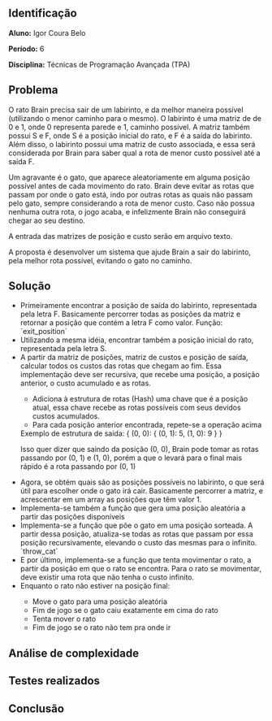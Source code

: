 <h2>Identificação</h2>
<strong>Aluno:</strong> Igor Coura Belo

<strong>Período:</strong> 6

<strong>Disciplina:</strong> Técnicas de Programação Avançada (TPA)

<h2>Problema</h2>
O rato Brain precisa sair de um labirinto, e da melhor maneira possível (utilizando o menor caminho para o mesmo).
O labirinto é uma matriz de de 0 e 1, onde 0 representa parede e 1, caminho possível. A matriz também possui S e F, onde S é a posição inicial do rato, e F é a saída do labirinto.
Além disso, o labirinto possui uma matriz de custo associada, e essa será considerada por Brain para saber qual a rota de menor custo possível até a saída F.

Um agravante é o gato, que aparece aleatoriamente em alguma posição possível antes de cada movimento do rato.
Brain deve evitar as rotas que passam por onde o gato está, indo por outras rotas as quais não passam pelo gato, sempre considerando a rota de menor custo.
Caso não possua nenhuma outra rota, o jogo acaba, e infelizmente Brain não conseguirá chegar ao seu destino.

A entrada das matrizes de posição e custo serão em arquivo texto.

A proposta é desenvolver um sistema que ajude Brain a sair do labirinto, pela melhor rota possível, evitando o gato no caminho.

<h2>Solução</h2>
<ul>
  <li>Primeiramente encontrar a posição de saída do labirinto, representada pela letra F.
Basicamente percorrer todas as posições da matriz e retornar a posição que contém a letra F como valor.
Função: `exit_position`</li>
  <li>Utilizando a mesma idéia, encontrar também a posição inicial do rato, representada pela letra S.</li>

  <li>A partir da matriz de posições, matriz de custos e posição de saída, calcular todos os custos das rotas que chegam ao fim.
Essa implementação deve ser recursiva, que recebe uma posição, a posição anterior, o custo acumulado e as rotas.</li>
  <ul>
    <li>Adiciona à estrutura de rotas (Hash) uma chave que é a posição atual, essa chave recebe as rotas possíveis com seus devidos custos acumulados.</li>
    <li>Para cada posição anterior encontrada, repete-se a operação acima</li>
  </ul>
  Exemplo de estrutura de saída:
  { (0, 0): { (0, 1): 5, (1, 0): 9 } }
  
  Isso quer dizer que saindo da posição (0, 0), Brain pode tomar as rotas passando por (0, 1) e (1, 0), porém a que o levará para o final mais rápido é a rota passando por (0, 1)
  <li>Agora, se obtém quais são as posições possíveis no labirinto, o que será útil para escolher onde o gato irá cair. Basicamente percorrer a matriz, e acrescentar em um array as posições que têm valor 1.</li>
  <li>Implementa-se também a função que gera uma posição aleatória a partir das posições disponíveis</li>
  <li>Implementa-se a função que põe o gato em uma posição sorteada. A partir dessa posição, atualiza-se todas as rotas que passam por essa posição recursivamente, elevando o custo das mesmas para o infinito. `throw_cat`</li>
  <li>E por último, implementa-se a função que tenta movimentar o rato, a partir da posição em que o rato se encontra. Para o rato se movimentar, deve existir uma rota que não tenha o custo infinito.</li>
  <li>Enquanto o rato não estiver na posição final:</li>
  <ul>
    <li>Move o gato para uma posição aleatória</li>
    <li>Fim de jogo se o gato caiu exatamente em cima do rato</li>
    <li>Tenta mover o rato</li>
    <li>Fim de jogo se o rato não tem pra onde ir</li>
  </ul>
</ul>

<h2>Análise de complexidade</h2>

<h2>Testes realizados</h2>

<h2>Conclusão</h2>
